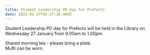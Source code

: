 ```yaml
---
title: Student Leadership PD day for Prefects
date: 2021-01-27T02:27:16.460Z
---
```

Student Leadership PD day for Prefects will be held in the Library on Wednesday 27 January from 
9.00am to 1.00pm.

Shared morning tea - please bring a plate.  
Mufti can be worn.
